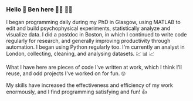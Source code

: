 ### Hello :wave: Ben here :man_technologist:	:man_scientist:

I began programming daily during my PhD in Glasgow, using MATLAB to edit and build psychophysical experiments, statistically analyze and visualize data. I did a postdoc in Boston, in which I continued to write code regularly for research, and generally improving productivity through automation. I began using Python regularly too. I'm currently an analyst in London, collecting, cleaning, and analysing datasets. :chart: :bar_chart: :chart_with_upwards_trend:

What I have here are pieces of code I've written at work, which I think I'll reuse, and odd projects I've worked on for fun. :nerd_face:

My skills have increased the effectiveness and efficiency of my work enormously, and I find programming satisfying and fun! :+1:
